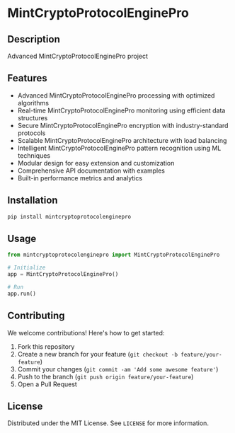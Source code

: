 # MintCryptoProtocolEnginePro

## Description

Advanced MintCryptoProtocolEnginePro project

## Features

- Advanced MintCryptoProtocolEnginePro processing with optimized algorithms
- Real-time MintCryptoProtocolEnginePro monitoring using efficient data structures
- Secure MintCryptoProtocolEnginePro encryption with industry-standard protocols
- Scalable MintCryptoProtocolEnginePro architecture with load balancing
- Intelligent MintCryptoProtocolEnginePro pattern recognition using ML techniques
- Modular design for easy extension and customization
- Comprehensive API documentation with examples
- Built-in performance metrics and analytics
## Installation

```bash
pip install mintcryptoprotocolenginepro
```

## Usage

```python
from mintcryptoprotocolenginepro import MintCryptoProtocolEnginePro

# Initialize
app = MintCryptoProtocolEnginePro()

# Run
app.run()
```

## Contributing

We welcome contributions! Here's how to get started:

1. Fork this repository
2. Create a new branch for your feature (`git checkout -b feature/your-feature`)
3. Commit your changes (`git commit -am 'Add some awesome feature'`)
4. Push to the branch (`git push origin feature/your-feature`)
5. Open a Pull Request

## License

Distributed under the MIT License. See `LICENSE` for more information.
